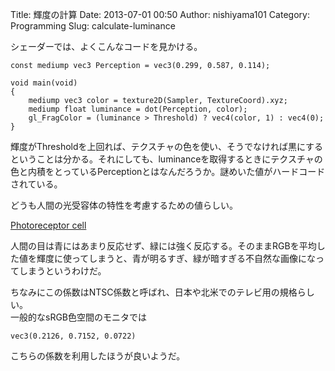 Title: 輝度の計算
Date: 2013-07-01 00:50
Author: nishiyama101
Category: Programming
Slug: calculate-luminance

シェーダーでは、よくこんなコードを見かける。

``` {.lang:c .decode:true title="Luminance"}
const mediump vec3 Perception = vec3(0.299, 0.587, 0.114);

void main(void)
{
    mediump vec3 color = texture2D(Sampler, TextureCoord).xyz;
    mediump float luminance = dot(Perception, color);
    gl_FragColor = (luminance > Threshold) ? vec4(color, 1) : vec4(0);
}
```

輝度がThresholdを上回れば、テクスチャの色を使い、そうでなければ黒にするということは分かる。それにしても、luminanceを取得するときにテクスチャの色と内積をとっているPerceptionとはなんだろうか。謎めいた値がハードコードされている。

どうも人間の光受容体の特性を考慮するための値らしい。

[Photoreceptor cell][]

人間の目は青にはあまり反応せず、緑には強く反応する。そのままRGBを平均した値を輝度に使ってしまうと、青が明るすぎ、緑が暗すぎる不自然な画像になってしまうというわけだ。

ちなみにこの係数はNTSC係数と呼ばれ、日本や北米でのテレビ用の規格らしい。  
一般的なsRGB色空間のモニタでは

`vec3(0.2126, 0.7152, 0.0722)`

こちらの係数を利用したほうが良いようだ。

 

 

  [Photoreceptor cell]: http://en.wikipedia.org/wiki/Photoreceptor_cell
    "Photoreceptor cell"
